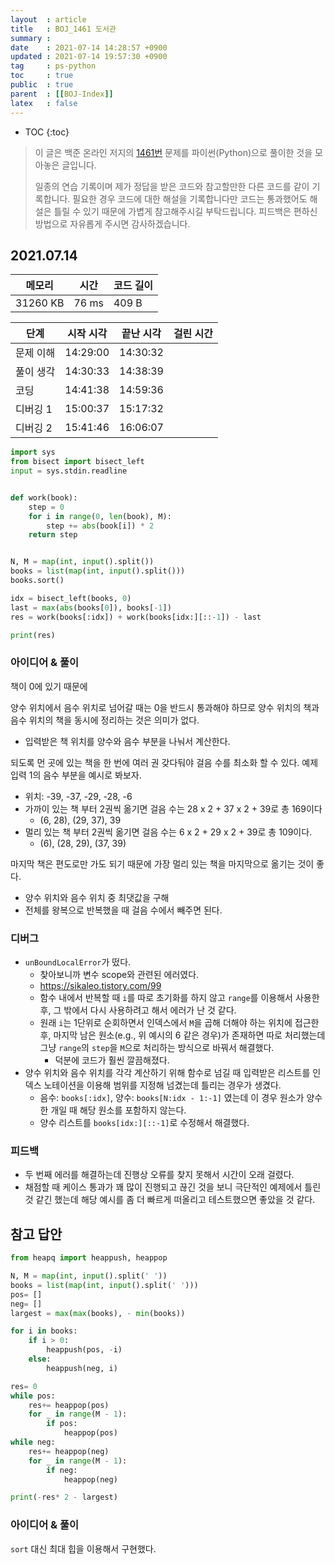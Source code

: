 ```yaml
---
layout  : article
title   : BOJ_1461 도서관
summary : 
date    : 2021-07-14 14:28:57 +0900
updated : 2021-07-14 19:57:30 +0900
tag     : ps-python
toc     : true
public  : true
parent  : [[BOJ-Index]]
latex   : false
---
```

* TOC
{:toc}

> 이 글은 백준 온라인 저지의 [1461번](https://www.acmicpc.net/problem/1461) 문제를 파이썬(Python)으로 풀이한 것을 모아놓은 글입니다.
>
> 일종의 연습 기록이며 제가 정답을 받은 코드와 참고할만한 다른 코드를 같이 기록합니다. 필요한 경우 코드에 대한 해설을 기록합니다만 코드는 통과했어도 해설은 틀릴 수 있기 때문에 가볍게 참고해주시길 부탁드립니다. 피드백은 편하신 방법으로 자유롭게 주시면 감사하겠습니다.

## 2021.07.14

| 메모리    | 시간  | 코드 길이 |
| --------- | ----- | --------- |
| 31260 KB  | 76 ms | 409 B     |

| 단계      | 시작 시각 | 끝난 시각 | 걸린 시간 |
| --------- | --------- | --------- | --------- |
| 문제 이해 |14:29:00 | 14:30:32 |
| 풀이 생각 |14:30:33 | 14:38:39 |
| 코딩      |14:41:38 | 14:59:36 |
| 디버깅 1  |15:00:37 | 15:17:32 |
| 디버깅 2  |15:41:46 | 16:06:07 |

```python
import sys
from bisect import bisect_left
input = sys.stdin.readline


def work(book):
    step = 0
    for i in range(0, len(book), M):
        step += abs(book[i]) * 2
    return step


N, M = map(int, input().split())
books = list(map(int, input().split()))
books.sort()

idx = bisect_left(books, 0)
last = max(abs(books[0]), books[-1])
res = work(books[:idx]) + work(books[idx:][::-1]) - last

print(res)
```

### 아이디어 & 풀이

책이 0에 있기 때문에

양수 위치에서 음수 위치로 넘어갈 때는 0을 반드시 통과해야 하므로 양수 위치의 책과 음수 위치의 책을 동시에 정리하는 것은 의미가 없다.

* 입력받은 책 위치를 양수와 음수 부분을 나눠서 계산한다.

되도록 먼 곳에 있는 책을 한 번에 여러 권 갖다둬야 걸음 수를 최소화 할 수 있다. 예제 입력 1의 음수 부분을 예시로 봐보자.

* 위치: -39, -37, -29, -28, -6
* 가까이 있는 책 부터 2권씩 옮기면 걸음 수는 28 x 2 + 37 x 2 + 39로 총 169이다
    * (6, 28), (29, 37), 39
* 멀리 있는 책 부터 2권씩 옮기면 걸음 수는 6 x 2 + 29 x 2 + 39로 총 109이다.
    * (6), (28, 29), (37, 39)

마지막 책은 편도로만 가도 되기 때문에 가장 멀리 있는 책을 마지막으로 옮기는 것이 좋다.

* 양수 위치와 음수 위치 중 최댓값을 구해
* 전체를 왕복으로 반복했을 때 걸음 수에서 빼주면 된다.

### 디버그

* `unBoundLocalError`가 떴다.
    * 찾아보니까 변수 scope와 관련된 에러였다.
    * https://sikaleo.tistory.com/99
    * 함수 내에서 반복할 때 `i`를 따로 초기화를 하지 않고 `range`를 이용해서 사용한 후, 그 밖에서 다시 사용하려고 해서 에러가 난 것 같다.
    * 원래 `i`는 1단위로 순회하면서 인덱스에서 `M`을 곱해 더해야 하는 위치에 접근한 후, 마지막 남은 원소(e.g., 위 예시의 6 같은 경우)가 존재하면 따로 처리했는데 그냥 `range`의 `step`을 `M`으로 처리하는 방식으로 바꿔서 해결했다.
        * 덕분에 코드가 훨씬 깔끔해졌다.
* 양수 위치와 음수 위치를 각각 계산하기 위해 함수로 넘길 때 입력받은 리스트를 인덱스 노테이션을 이용해 범위를 지정해 넘겼는데 틀리는 경우가 생겼다.
    * 음수: `books[:idx]`, 양수: `books[N:idx - 1:-1]` 였는데 이 경우 원소가 양수 한 개일 때 해당 원소를 포함하지 않는다.
    * 양수 리스트를 `books[idx:][::-1]`로 수정해서 해결했다.

### 피드백

* 두 번째 에러를 해결하는데 진행상 오류를 찾지 못해서 시간이 오래 걸렸다.
* 채점할 때 케이스 통과가 꽤 많이 진행되고 끊긴 것을 보니 극단적인 예제에서 틀린 것 같긴 했는데 해당 예시를 좀 더 빠르게 떠올리고 테스트했으면 좋았을 것 같다.

## 참고 답안

```python
from heapq import heappush, heappop

N, M = map(int, input().split(' '))
books = list(map(int, input().split(' ')))
pos= []
neg= []
largest = max(max(books), - min(books))

for i in books:
    if i > 0:
        heappush(pos, -i)
    else:
        heappush(neg, i)

res= 0
while pos:
    res+= heappop(pos)
    for _ in range(M - 1):
        if pos:
            heappop(pos)
while neg:
    res+= heappop(neg)
    for _ in range(M - 1):
        if neg:
            heappop(neg)

print(-res* 2 - largest)
```

### 아이디어 & 풀이

`sort` 대신 최대 힙을 이용해서 구현했다.
